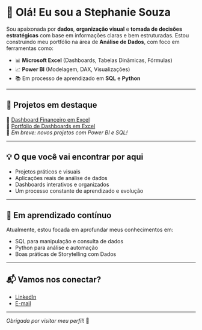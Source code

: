 # 👋 Olá! Eu sou a Stephanie Souza

Sou apaixonada por **dados**, **organização visual** e **tomada de decisões estratégicas** com base em informações claras e bem estruturadas. Estou construindo meu portfólio na área de **Análise de Dados**, com foco em ferramentas como:

- 📊 **Microsoft Excel** (Dashboards, Tabelas Dinâmicas, Fórmulas)
- 📈 **Power BI** (Modelagem, DAX, Visualizações)
- 📚 Em processo de aprendizado em **SQL** e **Python**

---

## 🚀 Projetos em destaque

🔹 [Dashboard Financeiro em Excel](https://github.com/SeuUsuario/repositorio-dashboard-financeiro)  
🔹 [Portfólio de Dashboards em Excel](https://github.com/SeuUsuario/repositorio-projetos-excel)  
🔹 *Em breve: novos projetos com Power BI e SQL!*

---

## 💡 O que você vai encontrar por aqui

- Projetos práticos e visuais
- Aplicações reais de análise de dados
- Dashboards interativos e organizados
- Um processo constante de aprendizado e evolução

---

## 🌱 Em aprendizado contínuo

Atualmente, estou focada em aprofundar meus conhecimentos em:
- SQL para manipulação e consulta de dados
- Python para análise e automação
- Boas práticas de Storytelling com Dados

---

## 📬 Vamos nos conectar?

- [LinkedIn](https://www.linkedin.com/in/stephanie-souza-df/)  
- [E-mail](stephanie_souzadf@outlook.com)  

---

_Obrigada por visitar meu perfil!_ 💙
